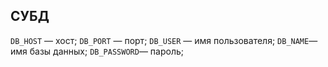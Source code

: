 ## СУБД

`DB_HOST` — хост;
`DB_PORT` — порт;
`DB_USER` — имя пользователя;
`DB_NAME`— имя базы данных;
`DB_PASSWORD`— пароль;
